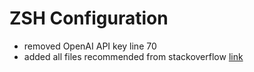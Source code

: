 # ZSH Configuration

- removed OpenAI API key line 70
- added all files recommended from stackoverflow [link](https://superuser.com/questions/1767448/what-files-do-i-need-to-move-for-zsh-oh-my-zsh-if-i-migrate-to-a-new-machine)

